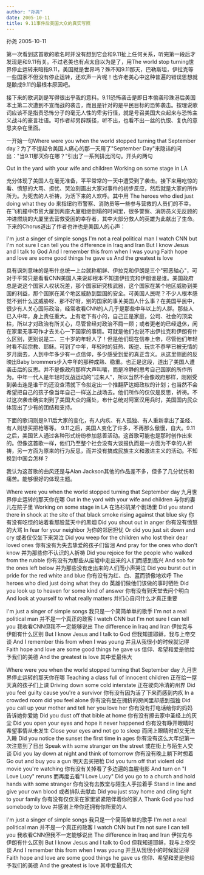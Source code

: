 ```yaml
---
author: "孙尧"
date: 2005-10-11
title: 9.11事件后美国大众的真实写照
---
```


孙尧  2005-10-11



第一次看到这首歌的歌名时并没有想到它会和9.11扯上任何关系，听完第一段后才发现是和9.11有关。不过老美也有点太自以为是了，用The world stop turning世界停止运转来暗指9.11，美国就是世界吗？殊不知9.11那天，巴勒斯坦，伊拉克等一些国家不但没有停止运转，还欢声一片呢！也许老美心中这种普遍的错误思想就是酿成9.11的最根本原因吧。

接下来的歌词到是写得很出乎我的意料。9.11恐怖袭击是即日本偷袭珍珠港后美国本土第二次遭到不宣而战的袭击，而且是针对的是平民目标的恐怖袭击。按理说歌词应该不是指责恐怖分子的毫无人性的卑劣行径，就是号召美国大众起来与恐怖主义战斗的豪言壮语。可作者却另辟蹊径，听不出，也看不出一丝的仇恨、复仇的意思夹杂在里面。

一开始一句Where were you when the world stopped turning that September day？为了不提起令美国人痛心的那一天用了"September Day"来隐讳的问出："当9.11那天你在哪？"引出了一系列排比问句。开头的两句

Out in the yard with your wife and children
Working on some stage in LA

充分体现了美国人在毫无准备，平平常常的一天中遭受到了袭击。接下来用吃惊的看、愤怒的大骂、担忧、哭泣刻画出大家对事件的初步反应，然后就是大家的所作所为。为死去的人祈祷，为活下来的人欢呼。其中用
The heroes who died just doing what they do
来指纽约市警察、消防员等一些参与营救的人员们的不幸。在飞机撞中市贸大厦到两座大厦相继倒塌的时间里，很多警察、消防员义无反顾的冲进燃烧的大厦里去营救受困的幸存者，其中大部分救人的英雄为此献出了生命。下来的Chorus道出了作者也许也是美国人的心声：

I'm just a singer of simple songs
I'm not a real political man
I watch CNN but I'm not sure I can tell you
the difference in Iraq and Iran
But I know Jesus and I talk to God
And I remember this from when I was young
Faith hope and love are some good things he gave us
And the greatest is love

具有讽刺意味的是布什总统一上台就称朝鲜、伊拉克和伊朗是三个"邪恶轴心"，可对于平常只是看看CNN美国人来说却根本不知道伊拉克和伊朗谁是谁。美国政府总是说这个国家人权状况差，那个国家研究核武器，这个国家在某个地区威胁到美国的利益，那个国家在某个地区威胁到盟国的安全。可美国人民呢？不少人根本感觉不到什么这威胁呀、那不好呀，别的国家的事关美国人什么事？在美国平民中，很少有人关心国际政治，经常收看CNN的人几乎是那些中年以上的人群。那些人已入中年，身上责任重大。上有老下有小的，自己正是家庭，公司、社会的顶梁柱，所以才对政治有所关心，尽管曾经对政治不屑一顾；或者更老的已经退休，闲在家里无事可作才去关心一下国家的事情。可就是他们也说不出伊拉克和伊朗有什么区别，更别说是二、三十岁的年轻人了！但是他们现在信奉上帝，尽管他们年轻时看不起宗教、耶稣。可到了中年，年轻时的狂热、叛逆、玩世不恭早已被无情的岁月磨去，人到中年多少有一点信仰，多少感受到爱的真正含义。从这里侧面的反映出Baby brommers步入中年的那种成熟、稳重。也正是这段，道出了美国人遭袭击后的反思。并不是像政府那样大声叫嚷，而是冷静的思考自己国家的所作所为。中年一代人是年轻时反战运动的"过来人"，所以当然不会像政府那样，刚刚受到袭击连是谁干的还没查清就下令拟定出一个推翻萨达姆政权的计划；也当然不会希望把自己的孩子像当年自己一样送上战场去。他们所作的仅仅是反思，祈祷。不过这次袭击确实刺到了美国大众的痛处，布什总统对阿富汉用兵时，美国国内民众体现出了少有的团结和支持。

下面的歌词则是9.11后大家的变化，有人内疚、有人孤独、有人重新拿出了圣经、有人则想买把枪等等。
9.11之后，美国人变化了许多，不再那么傲慢，自大。9.11之后，美国艺人通过各种形式纷纷参加慈善活动。这首歌可能也是那时创作出来的。但像这首歌一样，他们乃至整个社会没有大谈报仇而是一方面为不幸的人祈祷，另一方面为原来的行为反思，而并没有搞成民族主义和激进主义的活动。不知换到中国会怎样？

我认为这首歌的曲风还是与Alan Jackson其他的作品差不多，但多了几分忧伤和痛苦。能够很好的体现主题。

Where were you when the world stopped turning that September day
九月世界停止运转的那天你在哪
Out in the yard with your wife and children
与你的妻儿在院子里
Working on some stage in LA
在洛杉矶某个剧场里
Did you stand there in shock at the site of that black smoke rising against that blue sky
你有没有吃惊的站着看那股蓝天中的黑烟
Did you shout out in anger
你有没有愤怒的大骂
In fear for your neighbor
为你的邻居担忧
Or did you just sit down and cry
或者仅仅坐下来哭泣
Did you weep for the children who lost their dear loved ones
你有没有为失去挚爱的孩子们留泪
And pray for the ones who don't know
并为那些你不认识的人祈祷
Did you rejoice for the people who walked from the rubble
你有没有为那些从废墟中走出来的人们而感到高兴
And sob for the ones left below
并为那些没有走出来的人们而小声哭泣
Did you burst out in pride for the red white and blue
你有没有为红、白、蓝而骄傲地欢呼
The heroes who died just doing what they do
英雄们做他们该做的事时牺牲
Did you look up to heaven for some kind of answer
你有没有到天堂去问个明白
And look at yourself to what really matters
并扪心自问什么才真正重要

I'm just a singer of simple songs
我只是一个简简单单的歌手
I'm not a real political man
并不是一个真正的政客
I watch CNN but I'm not sure I can tell you
我收看CNN但我不一定能够说出
The difference in Iraq and Iran
伊拉克与伊朗有什么区别
But I know Jesus and I talk to God
但我知道耶稣，我与上帝交谈
And I remember this from when I was young
并且从我很小的时候就记得
Faith hope and love are some good things he gave us
信仰、希望和爱是他给予我们的美德
And the greatest is love
其中爱最伟大

Where were you when the world stopped turning that September day
九月世界停止运转的那天你在哪
Teaching a class full of innocent children
正在给一屋天真的孩子们上课
Driving down some cold interstate
正在驶向冷清的州界
Did you feel guilty cause you're a survivor
你有没有因为活了下来而感到内疚
In a crowded room did you feel alone
你有没有坐在拥挤的房间里却感到孤独
Did you call up your mother and tell her you love her
你有没有打电话给你的妈妈告诉她你爱她
Did you dust off that bible at home
你有没有擦去家中圣经上的灰尘
Did you open your eyes and hope it never happened
你有没有睁开眼睛时希望事情从未发生
Close your eyes and not go to sleep
而闭上眼睛时却又无法入睡
Did you notice the sunset the first time in ages
你有没有这么大年纪第一次注意到了日出
Speak with some stranger on the street
或在街上与陌生人交谈
Did you lay down at night and think of tomorrow
你有没有晚上躺下时想着
Go out and buy you a gun
明天去买把枪
Did you turn off that violent old movie you're watching
你有没有关掉看了多边遍的血腥电影
And turn on "I Love Lucy" reruns
而再度去看"I Love Lucy"
Did you go to a church and hold hands with some stranger
你有没有去教堂与陌生人手拉着手
Stand in line and give your own blood
或者排队去献血
Did you just stay home and cling tight to your family
你有没有仅仅呆在家里紧紧陪伴着你的家人
Thank God you had somebody to love
并感谢上帝你还拥有你所爱的人

I'm just a singer of simple songs
我只是一个简简单单的歌手
I'm not a real political man
并不是一个真正的政客
I watch CNN but I'm not sure I can tell you
我收看CNN但我不一定能够说出
The difference in Iraq and Iran
伊拉克与伊朗有什么区别
But I know Jesus and I talk to God
但我知道耶稣，我与上帝交谈
And I remember this from when I was young
并且从我很小的时候就记得
Faith hope and love are some good things he gave us
信仰、希望和爱是他给予我们的美德
And the greatest is love
其中爱最伟大